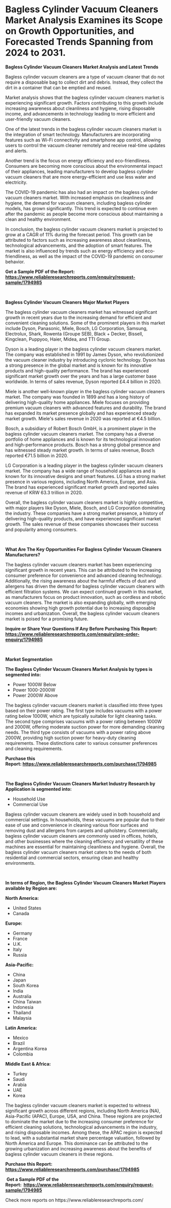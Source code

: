 <p><h1>Bagless Cylinder Vacuum Cleaners Market Analysis Examines its Scope on Growth Opportunities, and Forecasted Trends Spanning from 2024 to 2031.</h1></p><p><strong>Bagless Cylinder Vacuum Cleaners Market Analysis and Latest Trends</strong></p>
<p><p>Bagless cylinder vacuum cleaners are a type of vacuum cleaner that do not require a disposable bag to collect dirt and debris. Instead, they collect the dirt in a container that can be emptied and reused.</p><p>Market analysis shows that the bagless cylinder vacuum cleaners market is experiencing significant growth. Factors contributing to this growth include increasing awareness about cleanliness and hygiene, rising disposable income, and advancements in technology leading to more efficient and user-friendly vacuum cleaners.</p><p>One of the latest trends in the bagless cylinder vacuum cleaners market is the integration of smart technology. Manufacturers are incorporating features such as Wi-Fi connectivity and smartphone app control, allowing users to control the vacuum cleaner remotely and receive real-time updates and alerts.</p><p>Another trend is the focus on energy efficiency and eco-friendliness. Consumers are becoming more conscious about the environmental impact of their appliances, leading manufacturers to develop bagless cylinder vacuum cleaners that are more energy-efficient and use less water and electricity.</p><p>The COVID-19 pandemic has also had an impact on the bagless cylinder vacuum cleaners market. With increased emphasis on cleanliness and hygiene, the demand for vacuum cleaners, including bagless cylinder models, has grown significantly. This trend is expected to continue even after the pandemic as people become more conscious about maintaining a clean and healthy environment.</p><p>In conclusion, the bagless cylinder vacuum cleaners market is projected to grow at a CAGR of 11% during the forecast period. This growth can be attributed to factors such as increasing awareness about cleanliness, technological advancements, and the adoption of smart features. The market is also influenced by trends such as energy efficiency and eco-friendliness, as well as the impact of the COVID-19 pandemic on consumer behavior.</p></p>
<p><strong>Get a Sample PDF of the Report:&nbsp; <a href="https://www.reliableresearchreports.com/enquiry/request-sample/1794985">https://www.reliableresearchreports.com/enquiry/request-sample/1794985</a></strong></p>
<p>&nbsp;</p>
<p><strong>Bagless Cylinder Vacuum Cleaners Major Market Players</strong></p>
<p><p>The bagless cylinder vacuum cleaners market has witnessed significant growth in recent years due to the increasing demand for efficient and convenient cleaning solutions. Some of the prominent players in this market include Dyson, Panasonic, Miele, Bosch, LG Corporation, Samsung, Electrolux, Shark, Rowenta (Groupe SEB), Black + Decker, Bissell, Kingclean, Puppyoo, Haier, Midea, and TTI Group.</p><p>Dyson is a leading player in the bagless cylinder vacuum cleaners market. The company was established in 1991 by James Dyson, who revolutionized the vacuum cleaner industry by introducing cyclonic technology. Dyson has a strong presence in the global market and is known for its innovative products and high-quality performance. The brand has experienced significant market growth over the years and has a large customer base worldwide. In terms of sales revenue, Dyson reported £4.4 billion in 2020.</p><p>Miele is another well-known player in the bagless cylinder vacuum cleaners market. The company was founded in 1899 and has a long history of delivering high-quality home appliances. Miele focuses on providing premium vacuum cleaners with advanced features and durability. The brand has expanded its market presence globally and has experienced steady market growth. Miele's sales revenue in 2020 was reported at €4.5 billion.</p><p>Bosch, a subsidiary of Robert Bosch GmbH, is a prominent player in the bagless cylinder vacuum cleaners market. The company has a diverse portfolio of home appliances and is known for its technological innovation and high-performance products. Bosch has a strong global presence and has witnessed steady market growth. In terms of sales revenue, Bosch reported €71.5 billion in 2020.</p><p>LG Corporation is a leading player in the bagless cylinder vacuum cleaners market. The company has a wide range of household appliances and is known for its innovative designs and smart features. LG has a strong market presence in various regions, including North America, Europe, and Asia. The brand has experienced significant market growth and reported sales revenue of KRW 63.3 trillion in 2020.</p><p>Overall, the bagless cylinder vacuum cleaners market is highly competitive, with major players like Dyson, Miele, Bosch, and LG Corporation dominating the industry. These companies have a strong market presence, a history of delivering high-quality products, and have experienced significant market growth. The sales revenue of these companies showcases their success and popularity among consumers.</p></p>
<p>&nbsp;</p>
<p><strong>What Are The Key Opportunities For Bagless Cylinder Vacuum Cleaners Manufacturers?</strong></p>
<p><p>The bagless cylinder vacuum cleaners market has been experiencing significant growth in recent years. This can be attributed to the increasing consumer preference for convenience and advanced cleaning technology. Additionally, the rising awareness about the harmful effects of dust and allergens has driven the demand for bagless cylinder vacuum cleaners with efficient filtration systems. We can expect continued growth in this market, as manufacturers focus on product innovation, such as cordless and robotic vacuum cleaners. The market is also expanding globally, with emerging economies showing high growth potential due to increasing disposable incomes and urbanization. Overall, the bagless cylinder vacuum cleaners market is poised for a promising future.</p></p>
<p><strong>Inquire or Share Your Questions If Any Before Purchasing This Report: <a href="https://www.reliableresearchreports.com/enquiry/pre-order-enquiry/1794985">https://www.reliableresearchreports.com/enquiry/pre-order-enquiry/1794985</a></strong></p>
<p>&nbsp;</p>
<p><strong>Market Segmentation</strong></p>
<p><strong>The Bagless Cylinder Vacuum Cleaners Market Analysis by types is segmented into:</strong></p>
<p><ul><li>Power 1000W Below</li><li>Power 1000-2000W</li><li>Power 2000W Above</li></ul></p>
<p><p>The bagless cylinder vacuum cleaners market is classified into three types based on their power rating. The first type includes vacuums with a power rating below 1000W, which are typically suitable for light cleaning tasks. The second type comprises vacuums with a power rating between 1000W and 2000W, offering moderate suction power for more demanding cleaning needs. The third type consists of vacuums with a power rating above 2000W, providing high suction power for heavy-duty cleaning requirements. These distinctions cater to various consumer preferences and cleaning requirements.</p></p>
<p><strong>Purchase this Report:&nbsp;<a href="https://www.reliableresearchreports.com/purchase/1794985">https://www.reliableresearchreports.com/purchase/1794985</a></strong></p>
<p>&nbsp;</p>
<p><strong>The Bagless Cylinder Vacuum Cleaners Market Industry Research by Application is segmented into:</strong></p>
<p><ul><li>Household Use</li><li>Commercial Use</li></ul></p>
<p><p>Bagless cylinder vacuum cleaners are widely used in both household and commercial settings. In households, these vacuums are popular due to their ease of use and convenience in cleaning various floor surfaces and removing dust and allergens from carpets and upholstery. Commercially, bagless cylinder vacuum cleaners are commonly used in offices, hotels, and other businesses where the cleaning efficiency and versatility of these machines are essential for maintaining cleanliness and hygiene. Overall, the bagless cylinder vacuum cleaners market caters to the needs of both residential and commercial sectors, ensuring clean and healthy environments.</p></p>
<p>&nbsp;</p>
<p><strong>In terms of Region, the Bagless Cylinder Vacuum Cleaners Market Players available by Region are:</strong></p>
<p>
    <p> <strong> North America: </strong>
        <ul>
            <li>United States</li>
            <li>Canada</li>
        </ul>
        </p> 
    <p> <strong> Europe: </strong>
        <ul>
            <li>Germany</li>
            <li>France</li>
            <li>U.K.</li>
            <li>Italy</li>
            <li>Russia</li>
        </ul>
        </p> 
    <p> <strong> Asia-Pacific: </strong>
        <ul>
            <li>China</li>
            <li>Japan</li>
            <li>South Korea</li>
            <li>India</li>
            <li>Australia</li>
            <li>China Taiwan</li>
            <li>Indonesia</li>
            <li>Thailand</li>
            <li>Malaysia</li>
        </ul>
        </p> 
    <p> <strong> Latin America: </strong>
        <ul>
            <li>Mexico</li>
            <li>Brazil</li>
            <li>Argentina Korea</li>
            <li>Colombia</li>
        </ul>
        </p> 
    <p> <strong> Middle East & Africa: </strong>
        <ul>
            <li>Turkey</li>
            <li>Saudi</li>
            <li>Arabia</li>
            <li>UAE</li>
            <li>Korea</li>
        </ul>
    </p>
    </p>
<p><p>The bagless cylinder vacuum cleaners market is expected to witness significant growth across different regions, including North America (NA), Asia-Pacific (APAC), Europe, USA, and China. These regions are projected to dominate the market due to the increasing consumer preference for efficient cleaning solutions, technological advancements in the industry, and rising disposable incomes. Among these, the APAC region is expected to lead, with a substantial market share percentage valuation, followed by North America and Europe. This dominance can be attributed to the growing urbanization and increasing awareness about the benefits of bagless cylinder vacuum cleaners in these regions.</p></p>
<p><strong>Purchase this Report: <a href="https://www.reliableresearchreports.com/purchase/1794985">https://www.reliableresearchreports.com/purchase/1794985</a></strong></p>
<p>&nbsp;<strong>Get a Sample PDF of the Report:&nbsp;&nbsp;<a href="https://www.reliableresearchreports.com/enquiry/request-sample/1794985">https://www.reliableresearchreports.com/enquiry/request-sample/1794985</a></strong></p>
<p><strong></strong></p>
<p>Check more reports on https://www.reliableresearchreports.com/</p>
